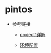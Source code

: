 # pintos


 - 参考链接

    - [project1详解][1]

    - [环境配置][2]


  [1]: https://www.cnblogs.com/laiy/p/pintos_project1_thread.html
  [2]: https://arpith.xyz/2016/01/getting-started-with-pintos/
